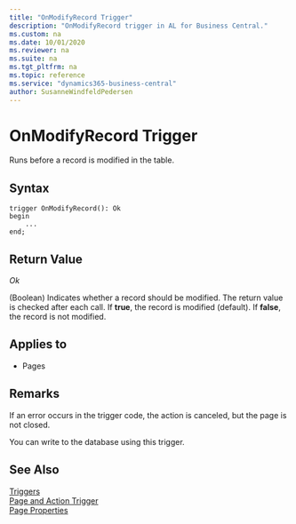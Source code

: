 ```yaml
---
title: "OnModifyRecord Trigger"
description: "OnModifyRecord trigger in AL for Business Central."
ms.custom: na
ms.date: 10/01/2020
ms.reviewer: na
ms.suite: na
ms.tgt_pltfrm: na
ms.topic: reference
ms.service: "dynamics365-business-central"
author: SusanneWindfeldPedersen
---
```


# OnModifyRecord Trigger

Runs before a record is modified in the table.  

## Syntax  

```AL
trigger OnModifyRecord(): Ok
begin
    ...
end;
```   

## Return Value

 *Ok*  
  
 (Boolean) Indicates whether a record should be modified. The return value is checked after each  call. If **true**, the record is modified (default). If **false**, the record is not modified.  
  
## Applies to  
  
- Pages  
  
## Remarks  

If an error occurs in the trigger code, the action is canceled, but the page is not closed.  
  
You can write to the database using this trigger.  
  
## See Also  

[Triggers](devenv-triggers.md)  
[Page and Action Trigger](devenv-page-and-action-triggers.md)  
[Page Properties](../properties/devenv-properties.md)
